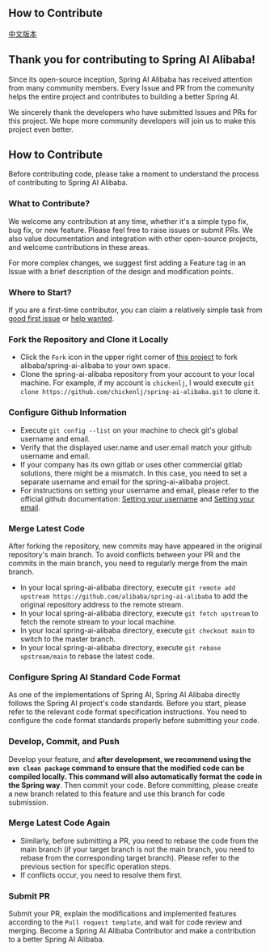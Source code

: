 ## How to Contribute

[中文版本](./CONTRIBUTING-zh.md)

## Thank you for contributing to Spring AI Alibaba!

Since its open-source inception, Spring AI Alibaba has received attention from many community members. Every Issue and PR from the community helps the entire project and contributes to building a better Spring AI.

We sincerely thank the developers who have submitted Issues and PRs for this project. We hope more community developers will join us to make this project even better.

## How to Contribute

Before contributing code, please take a moment to understand the process of contributing to Spring AI Alibaba.

### What to Contribute?

We welcome any contribution at any time, whether it's a simple typo fix, bug fix, or new feature. Please feel free to raise issues or submit PRs. We also value documentation and integration with other open-source projects, and welcome contributions in these areas.

For more complex changes, we suggest first adding a Feature tag in an Issue with a brief description of the design and modification points.

### Where to Start?

If you are a first-time contributor, you can claim a relatively simple task from [good first issue](https://github.com/alibaba/spring-ai-alibaba/labels/good%20first%20issue) or [help wanted](https://github.com/alibaba/spring-ai-alibaba/labels/help%20wanted).

### Fork the Repository and Clone it Locally

- Click the `Fork` icon in the upper right corner of [this project](https://github.com/alibaba/spring-ai-alibaba) to fork alibaba/spring-ai-alibaba to your own space.
- Clone the spring-ai-alibaba repository from your account to your local machine. For example, if my account is `chickenlj`, I would execute `git clone https://github.com/chickenlj/spring-ai-alibaba.git` to clone it.

### Configure Github Information

- Execute `git config --list` on your machine to check git's global username and email.
- Verify that the displayed user.name and user.email match your github username and email.
- If your company has its own gitlab or uses other commercial gitlab solutions, there might be a mismatch. In this case, you need to set a separate username and email for the spring-ai-alibaba project.
- For instructions on setting your username and email, please refer to the official github documentation: [Setting your username](https://help.github.com/articles/setting-your-username-in-git/#setting-your-git-username-for-a-single-repository) and [Setting your email](https://help.github.com/articles/setting-your-commit-email-address-in-git/).

### Merge Latest Code

After forking the repository, new commits may have appeared in the original repository's main branch. To avoid conflicts between your PR and the commits in the main branch, you need to regularly merge from the main branch.

- In your local spring-ai-alibaba directory, execute `git remote add upstream https://github.com/alibaba/spring-ai-alibaba` to add the original repository address to the remote stream.
- In your local spring-ai-alibaba directory, execute `git fetch upstream` to fetch the remote stream to your local machine.
- In your local spring-ai-alibaba directory, execute `git checkout main` to switch to the master branch.
- In your local spring-ai-alibaba directory, execute `git rebase upstream/main` to rebase the latest code.

### Configure Spring AI Standard Code Format

As one of the implementations of Spring AI, Spring AI Alibaba directly follows the Spring AI project's code standards. Before you start, please refer to the relevant code format specification instructions. You need to configure the code format standards properly before submitting your code.

### Develop, Commit, and Push

Develop your feature, and **after development, we recommend using the `mvn clean package` command to ensure that the modified code can be compiled locally. This command will also automatically format the code in the Spring way**. Then commit your code. Before committing, please create a new branch related to this feature and use this branch for code submission.

### Merge Latest Code Again

- Similarly, before submitting a PR, you need to rebase the code from the main branch (if your target branch is not the main branch, you need to rebase from the corresponding target branch). Please refer to the previous section for specific operation steps.
- If conflicts occur, you need to resolve them first.

### Submit PR

Submit your PR, explain the modifications and implemented features according to the `Pull request template`, and wait for code review and merging. Become a Spring AI Alibaba Contributor and make a contribution to a better Spring AI Alibaba.